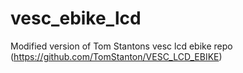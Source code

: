 # vesc_ebike_lcd
Modified version of Tom Stantons vesc lcd ebike repo (https://github.com/TomStanton/VESC_LCD_EBIKE)

